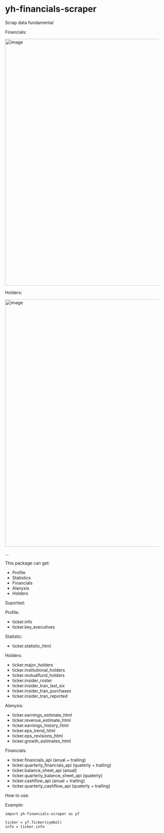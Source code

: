 # yh-financials-scraper

Scrap data fundamental

Financials:

<img width="807" alt="image" src="https://user-images.githubusercontent.com/57890229/185597225-85c685b3-d22a-4071-9090-c9640d2ee3fa.png">

Holders:

<img width="809" alt="image" src="https://user-images.githubusercontent.com/57890229/185597409-b811a383-4ea7-42a9-9b24-d90323fda7c2.png">

...

This package can get:
- Profile
- Statistics
- Financials
- Alanysis
- Holders

Suported:

Profile:
- ticker.info
- ticker.key_executives

Statistic:
- ticker.statistic_html

Holders:
- ticker.major_holders
- ticker.institutional_holders
- ticker.mutualfund_holders
- ticker.insider_roster
- ticker.insider_tran_last_six
- ticker.insider_tran_purchases
- ticker.insider_tran_reported

Alanysis:
- ticker.earnings_estimate_html
- ticker.revenue_estimate_html
- ticker.earnings_history_html
- ticker.eps_trend_html
- ticker.eps_revisions_html
- ticker.growth_estimates_html

Financials:
- ticker.financials_api (anual + trailing)
- ticker.quarterly_financials_api (quaterly + trailing)
- ticker.balance_sheet_api (anual)
- ticker.quarterly_balance_sheet_api (quaterly)
- ticker.cashflow_api (anual + trailing)
- ticker.quarterly_cashflow_api (quaterly + trailing)

How to use:

Example:

    import yh-financials-scraper as yf
    
    ticker = yf.Ticker(symbol)
    info = ticker.info

